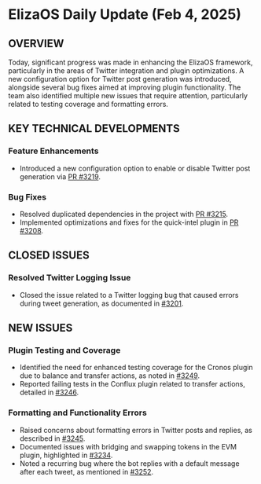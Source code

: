 # ElizaOS Daily Update (Feb 4, 2025)

## OVERVIEW 
Today, significant progress was made in enhancing the ElizaOS framework, particularly in the areas of Twitter integration and plugin optimizations. A new configuration option for Twitter post generation was introduced, alongside several bug fixes aimed at improving plugin functionality. The team also identified multiple new issues that require attention, particularly related to testing coverage and formatting errors.

## KEY TECHNICAL DEVELOPMENTS

### Feature Enhancements
- Introduced a new configuration option to enable or disable Twitter post generation via [PR #3219](https://github.com/elizaos/eliza/pull/3219).

### Bug Fixes
- Resolved duplicated dependencies in the project with [PR #3215](https://github.com/elizaos/eliza/pull/3215).
- Implemented optimizations and fixes for the quick-intel plugin in [PR #3208](https://github.com/elizaos/eliza/pull/3208).

## CLOSED ISSUES

### Resolved Twitter Logging Issue
- Closed the issue related to a Twitter logging bug that caused errors during tweet generation, as documented in [#3201](https://github.com/elizaos/eliza/issues/3201).

## NEW ISSUES

### Plugin Testing and Coverage
- Identified the need for enhanced testing coverage for the Cronos plugin due to balance and transfer actions, as noted in [#3249](https://github.com/elizaos/eliza/issues/3249).
- Reported failing tests in the Conflux plugin related to transfer actions, detailed in [#3246](https://github.com/elizaos/eliza/issues/3246).

### Formatting and Functionality Errors
- Raised concerns about formatting errors in Twitter posts and replies, as described in [#3245](https://github.com/elizaos/eliza/issues/3245).
- Documented issues with bridging and swapping tokens in the EVM plugin, highlighted in [#3234](https://github.com/elizaos/eliza/issues/3234).
- Noted a recurring bug where the bot replies with a default message after each tweet, as mentioned in [#3252](https://github.com/elizaos/eliza/issues/3252).
